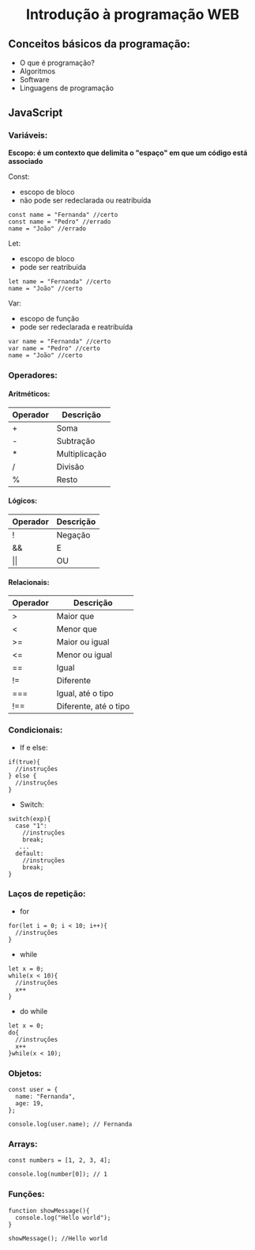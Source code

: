 <h1 align="center">Introdução à programação WEB</h1>

## Conceitos básicos da programação:

- O que é programação?
- Algoritmos
- Software
- Linguagens de programação

## JavaScript

### Variáveis:

**Escopo: é um contexto que delimita o "espaço" em que um código está associado**

Const:
   - escopo de bloco
   - não pode ser redeclarada ou reatribuída
   
   ```
   const name = "Fernanda" //certo
   const name = "Pedro" //errado
   name = "João" //errado
   ```

Let:
   - escopo de bloco
   - pode ser reatribuída
   
   ```
   let name = "Fernanda" //certo
   name = "João" //certo
   ```

Var:
   - escopo de função
   - pode ser redeclarada e reatribuída
    
   ```
   var name = "Fernanda" //certo
   var name = "Pedro" //certo
   name = "João" //certo
   ```
   
### Operadores:

#### Aritméticos:

| Operador  |   Descrição   |
|-----------|---------------|
|     +     |      Soma     |
|     -     |   Subtração   |
|     *     | Multiplicação |
|     /     |    Divisão    |
|     %     |     Resto     |

#### Lógicos:

| Operador  |   Descrição   |
|-----------|---------------|
|     !     |   Negação     |
|     &&    |   E           |
|  \|\|     |   OU          |

#### Relacionais:

| Operador | Descrição             |
|----------|-----------------------|
| >        | Maior que             |
| <        | Menor que             |
| >=       | Maior ou igual        |
| <=       | Menor ou igual        |
| ==       | Igual                 |
| !=       | Diferente             |
| ===      | Igual, até o tipo     |
| !==      | Diferente, até o tipo |


### Condicionais:

- If e else:
```
if(true){
  //instruções
} else {
  //instruções
}
```

- Switch:
```
switch(exp){
  case "1":
    //instruções
    break;
   ...
  default:
    //instruções
    break;
}
```

### Laços de repetição:

- for
```
for(let i = 0; i < 10; i++){
  //instruções
}
```

- while
```
let x = 0;
while(x < 10){
  //instruções
  x++
}
```

- do while
```
let x = 0;
do{
  //instruções
  x++
}while(x < 10);
```

### Objetos:

```
const user = {
  name: "Fernanda",
  age: 19,
};

console.log(user.name); // Fernanda
```

### Arrays:

```
const numbers = [1, 2, 3, 4];

console.log(number[0]); // 1
```

### Funções:

```
function showMessage(){
  console.log("Hello world");
}

showMessage(); //Hello world
```
